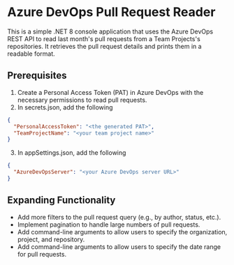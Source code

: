 # Azure DevOps Pull Request Reader

This is a simple .NET 8 console application that uses the Azure DevOps REST API to read last month's pull requests 
from a Team Projects's repositories. It retrieves the pull request details and prints them in a readable format.

## Prerequisites

1. Create a Personal Access Token (PAT) in Azure DevOps with the necessary permissions to read pull requests.
2. In secrets.json, add the following
```json
{
  "PersonalAccessToken": "<the generated PAT>",
  "TeamProjectName": "<your team project name>"
}
```
3. In appSettings.json, add the following
```json
{
  "AzureDevOpsServer": "<your Azure DevOps server URL>"
}
```

## Expanding Functionality
- Add more filters to the pull request query (e.g., by author, status, etc.).
- Implement pagination to handle large numbers of pull requests.
- Add command-line arguments to allow users to specify the organization, project, and repository.
- Add command-line arguments to allow users to specify the date range for pull requests.